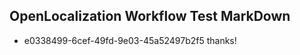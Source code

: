 ## OpenLocalization Workflow Test MarkDown
* e0338499-6cef-49fd-9e03-45a52497b2f5 thanks!

<!--HONumber=Jul16_HO3-->



